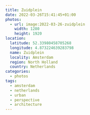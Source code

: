 ```yaml
---
title: Zuidplein
date: 2022-03-26T15:41:45+01:00
photos:
  - url: image:2022-03-26-zuidplein
    width: 1280
    height: 1920
location:
  latitude: 52.33980458705268
  longitude: 4.873224639283798
  name: Zuidplein
  locality: Amsterdam
  region: North Holland
  country: Netherlands
categories:
  - photos
tags:
  - amsterdam
  - netherlands
  - urban
  - perspective
  - architecture
---
```

